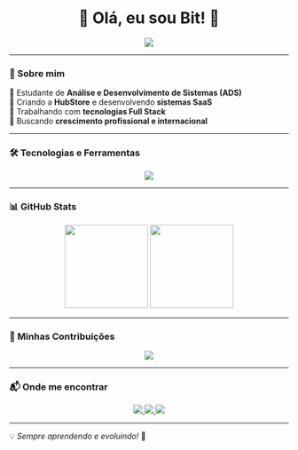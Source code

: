 <h1 align="center">🚀 Olá, eu sou Bit! 🚀</h1>

<p align="center">
  <img src="https://readme-typing-svg.herokuapp.com?font=Fira+Code&weight=600&size=22&pause=1000&color=00F700&width=600&lines=Desenvolvedor+Full+Stack+em+formação;Criador+da+HubStore;Apaixonado+por+Tecnologia+e+Inovação;Sempre+aprendendo+algo+novo!">
</p>

---

### 📌 Sobre mim
🔹 Estudante de **Análise e Desenvolvimento de Sistemas (ADS)**  
🔹 Criando a **HubStore** e desenvolvendo **sistemas SaaS**  
🔹 Trabalhando com **tecnologias Full Stack**  
🔹 Buscando **crescimento profissional e internacional**  

---

### 🛠️ Tecnologias e Ferramentas

<p align="center">
  <img src="https://skillicons.dev/icons?i=html,css,js,ts,react,nextjs,nodejs,express,mysql,mongodb,php,laravel,python,docker,git,github,vscode,figma,linux" />
</p>

---

### 📊 GitHub Stats
<div align="center">
  <img height="150em" src="https://github-readme-stats.vercel.app/api?username=seu-usuario&show_icons=true&theme=radical&count_private=true" />
  <img height="150em" src="https://github-readme-streak-stats.herokuapp.com/?user=seu-usuario&theme=radical" />
</div>

---

### 🎯 Minhas Contribuições
<p align="center">
  <img src="https://github-profile-summary-cards.vercel.app/api/cards/profile-details?bituserdev&theme=radical" />
</p>

---

### 📬 Onde me encontrar
<p align="center">
  <a href="https://www.linkedin.com/in/seu-perfil/" target="_blank">
    <img src="https://img.shields.io/badge/-LinkedIn-0A66C2?style=for-the-badge&logo=linkedin&logoColor=white">
  </a>
  <a href="https://github.com/seu-usuario/" target="_blank">
    <img src="https://img.shields.io/badge/-GitHub-181717?style=for-the-badge&logo=github&logoColor=white">
  </a>
  <a href="https://wa.me/seunumerodetelefone" target="_blank">
    <img src="https://img.shields.io/badge/-WhatsApp-25D366?style=for-the-badge&logo=whatsapp&logoColor=white">
  </a>
</p>

---

💡 *Sempre aprendendo e evoluindo!* 🚀
